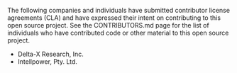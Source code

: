 The following companies and individuals have submitted contributor license agreements (CLA) and have expressed their intent on contributing to this open source project. See the CONTRIBUTORS.md page for the list of individuals who have contributed code or other material to this open source project. 

* Delta-X Research, Inc.
* Intellpower, Pty. Ltd.

